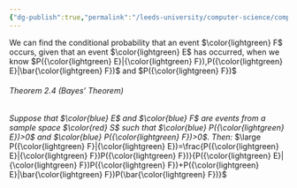 ```yaml
---
{"dg-publish":true,"permalink":"/leeds-university/computer-science/compulsory-modules/discrete-mathematics/discrete-probability-theory/2-5-bayes-theorem/"}
---
```


We can find the conditional probability that an event $\color{lightgreen} F$ occurs, given that an event $\color{lightgreen} E$ has occurred, when we know $P({\color{lightgreen} E}|{\color{lightgreen} F}),P({\color{lightgreen} E}|\bar{\color{lightgreen} F})$ and $P({\color{lightgreen} F})$

###### Theorem 2.4 (Bayes’ Theorem)
*Suppose that $\color{blue} E$ and $\color{blue} F$ are events from a sample space $\color{red} S$ such that $\color{blue} P({\color{lightgreen} E})>0$ and $\color{blue} P({\color{lightgreen} F})>0$. Then:*
$\large P({\color{lightgreen} F}|{\color{lightgreen} E})=\frac{P({\color{lightgreen} E}|{\color{lightgreen} F})P({\color{lightgreen} F})}{P({\color{lightgreen} E}|{\color{lightgreen} F})P({\color{lightgreen} F})+P({\color{lightgreen} E}|\bar{\color{lightgreen} F})P(\bar{\color{lightgreen} F})}$
